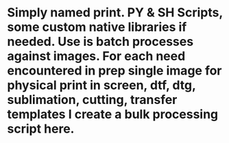 # Simply named print. PY & SH Scripts, some custom native libraries if needed. Use is batch processes against images. For each need encountered in prep single image for physical print in screen, dtf, dtg, sublimation, cutting, transfer templates I create a bulk processing script here.

